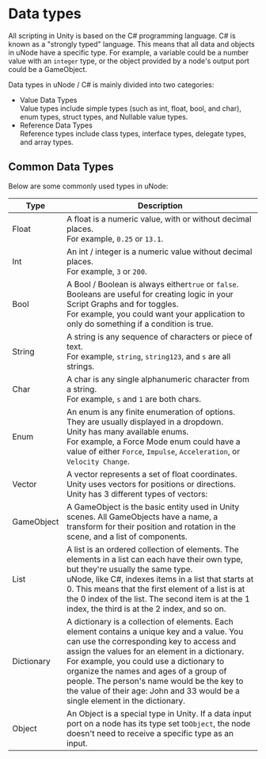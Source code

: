 # Data types

All scripting in Unity is based on the C# programming language. C# is known as a "strongly typed" language. This means that all data and objects in uNode have a specific type. For example, a variable could be a number value with an `integer` type, or the object provided by a node's output port could be a GameObject.

Data types in uNode / C# is mainly divided into two categories:

- Value Data Types<br>
  Value types include simple types (such as int, float, bool, and char), enum types, struct types, and Nullable value types.
- Reference Data Types<br>
  Reference types include class types, interface types, delegate types, and array types.

## Common Data Types

Below are some commonly used types in uNode:


| Type       | Description                                                                                                                                                                                                                                                                                                                                                                                                           |
| ------------ | ----------------------------------------------------------------------------------------------------------------------------------------------------------------------------------------------------------------------------------------------------------------------------------------------------------------------------------------------------------------------------------------------------------------------- |
| Float      | A float is a numeric value, with or without decimal places.<br />For example, `0.25` or `13.1`.                                                                                                                                                                                                                                                                                                                       |
| Int        | An int / integer is a numeric value without decimal places.<br />For example, `3` or `200`.                                                                                                                                                                                                                                                                                                                           |
| Bool       | A Bool / Boolean is always either`true` or `false`. Booleans are useful for creating logic in your Script Graphs and for toggles.<br>For example, you could want your application to only do something if a condition is true.                                                                                                                                                                                        |
| String     | A string is any sequence of characters or piece of text.<br />For example, `string`, `string123`, and `s` are all strings.                                                                                                                                                                                                                                                                                            |
| Char       | A char is any single alphanumeric character from a string.<br />For example, `s` and `1` are both chars.                                                                                                                                                                                                                                                                                                              |
| Enum       | An enum is any finite enumeration of options.<br />They are usually displayed in a dropdown.<br />Unity has many available enums. <br />For example, a Force Mode enum could have a value of either `Force`, `Impulse`, `Acceleration`, or `Velocity Change`.                                                                                                                                                         |
| Vector     | A vector represents a set of float coordinates. Unity uses vectors for positions or directions.<br />Unity has 3 different types of vectors:<br />                                                                                                                                                                                                                                                                    |
| GameObject | A GameObject is the basic entity used in Unity scenes. All GameObjects have a name, a transform for their position and rotation in the scene, and a list of components.                                                                                                                                                                                                                                               |
| List       | A list is an ordered collection of elements. The elements in a list can each have their own type, but they're usually the same type.<br />uNode, like C#, indexes items in a list that starts at 0. This means that the first element of a list is at the 0 index of the list. The second item is at the 1 index, the third is at the 2 index, and so on.                                                             |
| Dictionary | A dictionary is a collection of elements. Each element contains a unique key and a value. You can use the corresponding key to access and assign the values for an element in a dictionary. <br />For example, you could use a dictionary to organize the names and ages of a group of people. The person's name would be the key to the value of their age: John and 33 would be a single element in the dictionary. |
| Object     | An Object is a special type in Unity. If a data input port on a node has its type set to`Object`, the node doesn't need to receive a specific type as an input.                                                                                                                                                                                                                                                       |
